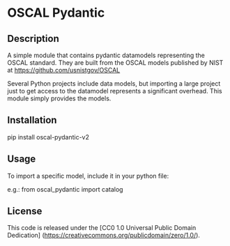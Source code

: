 # OSCAL Pydantic

## Description
A simple module that contains pydantic datamodels representing the OSCAL standard. They are built from the OSCAL models published by NIST at https://github.com/usnistgov/OSCAL

Several Python projects include data models, but importing a large project just to get access to the datamodel represents a significant overhead. This module simply provides the models.

## Installation

pip install oscal-pydantic-v2

## Usage



To import a specific model, include it in your python file:

e.g.: from oscal_pydantic import catalog

## License

This code is released under the [CC0 1.0 Universal Public Domain Dedication] (https://creativecommons.org/publicdomain/zero/1.0/).
